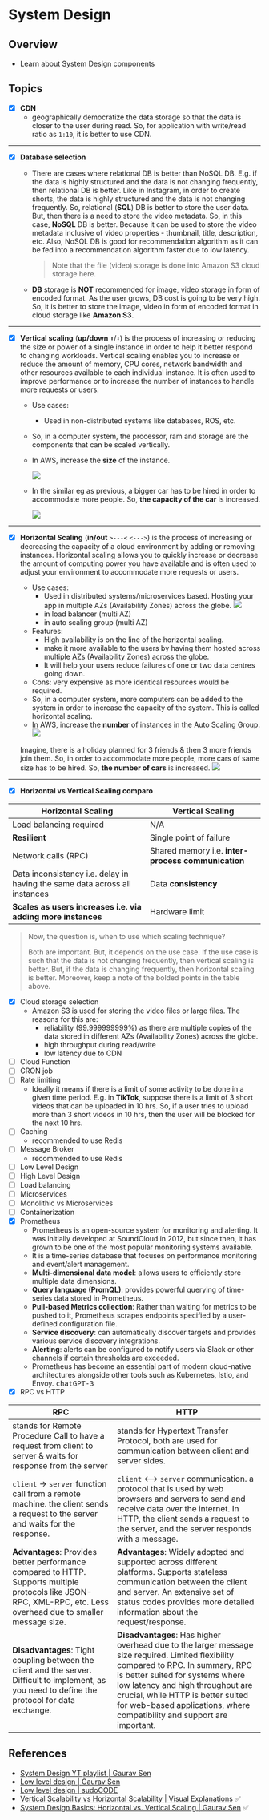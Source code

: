 # System Design

## Overview

- Learn about System Design components

## Topics

- [x] **CDN**
  - geographically democratize the data storage so that the data is closer to the user during read. So, for application with write/read ratio as `1:10`, it is better to use CDN.

---

- [x] **Database selection**

  - There are cases where relational DB is better than NoSQL DB. E.g. if the data is highly structured and the data is not changing frequently, then relational DB is better. Like in Instagram, in order to create shorts, the data is highly structured and the data is not changing frequently. So, relational (**SQL**) DB is better to store the user data. But, then there is a need to store the video metadata. So, in this case, **NoSQL** DB is better. Because it can be used to store the video metadata inclusive of video properties - thumbnail, title, description, etc. Also, NoSQL DB is good for recommendation algorithm as it can be fed into a recommendation algorithm faster due to low latency.

    > Note that the file (video) storage is done into Amazon S3 cloud storage here.

  - **DB** storage is **NOT** recommended for image, video storage in form of encoded format. As the user grows, DB cost is going to be very high. So, it is better to store the image, video in form of encoded format in cloud storage like **Amazon S3**.

---

- [x] **Vertical scaling** (**up/down** `⬆️`/`⬇️`) is the process of increasing or reducing the size or power of a single instance in order to help it better respond to changing workloads. Vertical scaling enables you to increase or reduce the amount of memory, CPU cores, network bandwidth and other resources available to each individual instance. It is often used to improve performance or to increase the number of instances to handle more requests or users.

  - Use cases:
    - Used in non-distributed systems like databases, ROS, etc.
  - So, in a computer system, the processor, ram and storage are the components that can be scaled vertically.
  - In AWS, increase the **size** of the instance.

    ![](../../img/system_design_vertical_scaling_aws.png)

  - In the similar eg as previous, a bigger car has to be hired in order to accommodate more people. So, **the capacity of the car** is increased.

    ![](../../img/system_design_vertical_scaling.png)

---

- [x] **Horizontal Scaling** (**in/out** `>---<` `<--->`) is the process of increasing or decreasing the capacity of a cloud environment by adding or removing instances. Horizontal scaling allows you to quickly increase or decrease the amount of computing power you have available and is often used to adjust your environment to accommodate more requests or users.

  - Use cases:
    - Used in distributed systems/microservices based. Hosting your app in multiple AZs (Availability Zones) across the globe.
      ![](../../img/system_design_horizontal_scaling_aws_multiple_az.png)
    - in load balancer (multi AZ)
    - in auto scaling group (multi AZ)
  - Features:
    - High availability is on the line of the horizontal scaling.
    - make it more available to the users by having them hosted across multiple AZs (Availability Zones) across the globe.
    - It will help your users reduce failures of one or two data centres going down.
  - Cons: very expensive as more identical resources would be required.
  - So, in a computer system, more computers can be added to the system in order to increase the capacity of the system. This is called horizontal scaling.
  - In AWS, increase the **number** of instances in the Auto Scaling Group.
    ![](../../img/system_design_horizontal_scaling_aws.png)

  Imagine, there is a holiday planned for 3 friends & then 3 more friends join them. So, in order to accommodate more people, more cars of same size has to be hired. So, **the number of cars** is increased.
  ![](../../img/system_design_horizontal_scaling.png)

---

- [x] **Horizontal vs Vertical Scaling comparo**

| Horizontal Scaling                                                         | Vertical Scaling                                   |
| -------------------------------------------------------------------------- | -------------------------------------------------- |
| Load balancing required                                                    | N/A                                                |
| **Resilient**                                                              | Single point of failure                            |
| Network calls (RPC)                                                        | Shared memory i.e. **inter-process communication** |
| Data inconsistency i.e. delay in having the same data across all instances | Data **consistency**                               |
| **Scales as users increases i.e. via adding more instances**               | Hardware limit                                     |

> Now, the question is, when to use which scaling technique?
>
> Both are important. But, it depends on the use case. If the use case is such that the data is not changing frequently, then vertical scaling is better. But, if the data is changing frequently, then horizontal scaling is better. Moreover, keep a note of the bolded points in the table above.

- [x] Cloud storage selection
  - Amazon S3 is used for storing the video files or large files. The reasons for this are:
    - reliability (99.999999999%) as there are multiple copies of the data stored in different AZs (Availability Zones) across the globe.
    - high throughput during read/write
    - low latency due to CDN
- [ ] Cloud Function
- [ ] CRON job
- [ ] Rate limiting
  - Ideally it means if there is a limit of some activity to be done in a given time period. E.g. in **TikTok**, suppose there is a limit of 3 short videos that can be uploaded in 10 hrs. So, if a user tries to upload more than 3 short videos in 10 hrs, then the user will be blocked for the next 10 hrs.
- [ ] Caching
  - recommended to use Redis
- [ ] Message Broker
  - recommended to use Redis
- [ ] Low Level Design
- [ ] High Level Design
- [ ] Load balancing
- [ ] Microservices
- [ ] Monolithic vs Microservices
- [ ] Containerization
- [x] Prometheus
  - Prometheus is an open-source system for monitoring and alerting. It was initially developed at SoundCloud in 2012, but since then, it has grown to be one of the most popular monitoring systems available.
  - It is a time-series database that focuses on performance monitoring and event/alert management.
  - **Multi-dimensional data model**: allows users to efficiently store multiple data dimensions.
  - **Query language (PromQL)**: provides powerful querying of time-series data stored in Prometheus.
  - **Pull-based Metrics collection**: Rather than waiting for metrics to be pushed to it, Prometheus scrapes endpoints specified by a user-defined configuration file.
  - **Service discovery**: can automatically discover targets and provides various service discovery integrations.
  - **Alerting**: alerts can be configured to notify users via Slack or other channels if certain thresholds are exceeded.
  - Prometheus has become an essential part of modern cloud-native architectures alongside other tools such as Kubernetes, Istio, and Envoy. <kbd>chatGPT-3</kbd>
- [x] RPC vs HTTP

| RPC                                                                                                                                                               | HTTP                                                                                                                                                                                                                                                                                                                        |
| ----------------------------------------------------------------------------------------------------------------------------------------------------------------- | --------------------------------------------------------------------------------------------------------------------------------------------------------------------------------------------------------------------------------------------------------------------------------------------------------------------------- |
| stands for Remote Procedure Call to have a request from client to server & waits for response from the server                                                     | stands for Hypertext Transfer Protocol, both are used for communication between client and server sides.                                                                                                                                                                                                                    |
| `client` -> `server` function call from a remote machine. the client sends a request to the server and waits for the response.                                    | `client` <--> `server` communication. a protocol that is used by web browsers and servers to send and receive data over the internet. In HTTP, the client sends a request to the server, and the server responds with a message.                                                                                            |
| **Advantages**: Provides better performance compared to HTTP. Supports multiple protocols like JSON-RPC, XML-RPC, etc. Less overhead due to smaller message size. | **Advantages**: Widely adopted and supported across different platforms. Supports stateless communication between the client and server. An extensive set of status codes provides more detailed information about the request/response.                                                                                    |
| **Disadvantages**: Tight coupling between the client and the server. Difficult to implement, as you need to define the protocol for data exchange.                | **Disadvantages**: Has higher overhead due to the larger message size required. Limited flexibility compared to RPC. In summary, RPC is better suited for systems where low latency and high throughput are crucial, while HTTP is better suited for web-based applications, where compatibility and support are important. |

## References

- [System Design YT playlist | Gaurav Sen](https://www.youtube.com/watch?v=xpDnVSmNFX0&list=PLMCXHnjXnTnvo6alSjVkgxV-VH6EPyvoX)
- [Low level design | Gaurav Sen](https://www.youtube.com/watch?v=gktZsX9Z8Kw&list=PLMCXHnjXnTnvQVh7WsgZ8SurU1O2v_UM7)
- [Low level design | sudoCODE](https://www.youtube.com/watch?v=B3zrIwz_t4M&list=PLTCrU9sGybupCpY20eked6blbHI4zZ55k)
- [Vertical Scalability vs Horizontal Scalability | Visual Explanations](https://www.youtube.com/watch?v=YE1ytf15WOQ) ✅
- [System Design Basics: Horizontal vs. Vertical Scaling | Gaurav Sen](https://youtu.be/xpDnVSmNFX0) ✅
